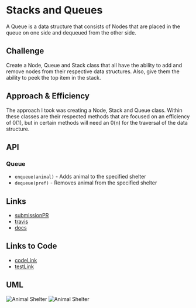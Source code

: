 # Stacks and Queues
A Queue is a data structure that consists of Nodes that are placed in the queue on one side and dequeued from the other side.

## Challenge
Create a Node, Queue and Stack class that all have the ability to add and remove nodes from their respective data structures. Also, give them the ability to peek the top item in the stack.

## Approach & Efficiency
The approach I took was creating a Node, Stack and Queue class. Within these classes are their respected methods that are focused on an efficiency of 0(1), but in certain methods will need an 0(n) for the traversal of the data structure.

## API
### Queue
* `enqueue(animal)` - Adds animal to the specified shelter
* `dequeue(pref)` - Removes animal from the specified shelter

## Links
* [submissionPR](https://github.com/trevorthompson-401-advanced-javascript/data-structures-and-algorithms/pull/18)
* [travis](https://travis-ci.com/trevorthompson-401-advanced-javascript/data-structures-and-algorithms/builds/145486301)
* [docs](/docs)

## Links to Code
* [codeLink](fifo-animal-shelter.js)
* [testLink](__tests__/fifo-animal-shelter.test.js)

## UML
![Animal Shelter](/assets/whiteboard.jpg)
![Animal Shelter](/assets/whiteboard2.jpg)
